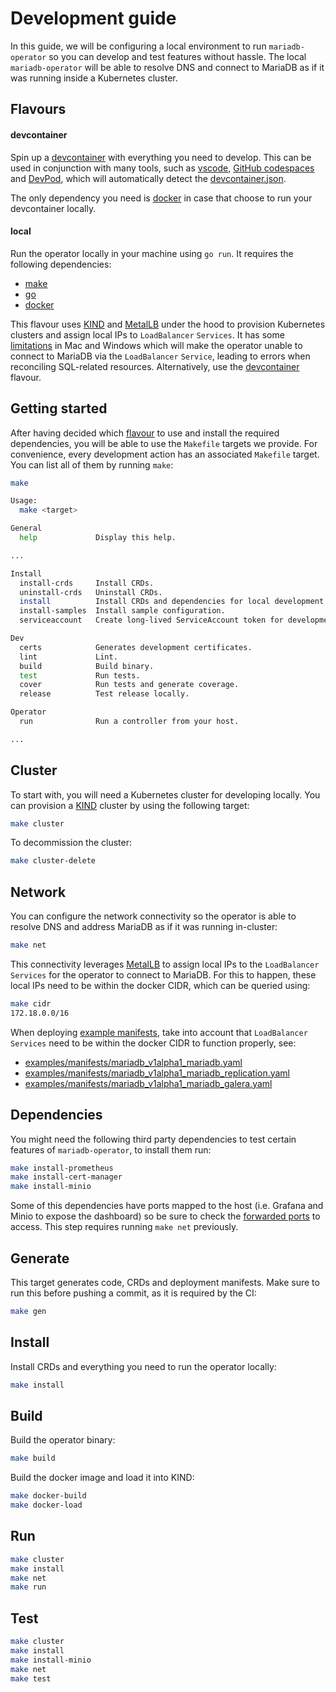 # Development guide

In this guide, we will be configuring a local environment to run `mariadb-operator` so you can develop and test features without hassle. The local `mariadb-operator` will be able to resolve DNS and connect to MariaDB as if it was running inside a Kubernetes cluster.

## Flavours

#### devcontainer

Spin up a [devcontainer](https://containers.dev/implementors/json_reference/) with everything you need to develop. This can be used in conjunction with many tools, such as [vscode](https://code.visualstudio.com/docs/devcontainers/containers), [GitHub codespaces](https://github.com/features/codespaces) and [DevPod](https://devpod.sh/), which will automatically detect the [devcontainer.json](../.devcontainer/devcontainer.json).

The only dependency you need is [docker](https://www.docker.com/) in case that choose to run your devcontainer locally.

#### local

Run the operator locally in your machine using `go run`. It requires the following dependencies:
- [make](https://www.gnu.org/software/make/manual/make.html)
- [go](https://go.dev/doc/install)
- [docker](https://www.docker.com/)

This flavour uses [KIND](https://kind.sigs.k8s.io/) and [MetalLB](https://metallb.universe.tf/) under the hood to provision Kubernetes clusters and assign local IPs to `LoadBalancer` `Services`. It has some [limitations](https://kind.sigs.k8s.io/docs/user/loadbalancer/) in Mac and Windows which will make the operator unable to connect to MariaDB via the `LoadBalancer` `Service`, leading to errors when reconciling SQL-related resources. Alternatively, use the [devcontainer](#devcontainer) flavour.

## Getting started

After having decided which [flavour](#flavours) to use and install the required dependencies, you will be able to use the `Makefile` targets we provide. For convenience, every development action has an associated `Makefile` target. You can list all of them by running `make`:
```bash
make

Usage:
  make <target>

General
  help             Display this help.

...

Install
  install-crds     Install CRDs.
  uninstall-crds   Uninstall CRDs.
  install          Install CRDs and dependencies for local development.
  install-samples  Install sample configuration.
  serviceaccount   Create long-lived ServiceAccount token for development.

Dev
  certs            Generates development certificates.
  lint             Lint.
  build            Build binary.
  test             Run tests.
  cover            Run tests and generate coverage.
  release          Test release locally.

Operator
  run              Run a controller from your host. 

...
```

## Cluster

To start with, you will need a Kubernetes cluster for developing locally. You can provision a [KIND](https://kind.sigs.k8s.io/) cluster by using the following target:
```bash
make cluster
```
To decommission the cluster:
```bash
make cluster-delete
```

## Network

You can configure the network connectivity so the operator is able to resolve DNS and address MariaDB as if it was running in-cluster:
```bash
make net
```

This connectivity leverages [MetalLB](https://metallb.universe.tf/) to assign local IPs to the `LoadBalancer` `Services` for the operator to connect to MariaDB. For this to happen, these local IPs need to be within the docker CIDR, which can be queried using:
```bash
make cidr
172.18.0.0/16
```

When deploying [example manifests](../examples/manifests/), take into account that `LoadBalancer` `Services` need to be within the docker CIDR to function properly, see:
- [examples/manifests/mariadb_v1alpha1_mariadb.yaml](https://github.com/mariadb-operator/mariadb-operator/blob/6f79a8e9e73977c433fb2d5c39a4b7210349b46c/examples/manifests/mariadb_v1alpha1_mariadb.yaml#L95)
- [examples/manifests/mariadb_v1alpha1_mariadb_replication.yaml](https://github.com/mariadb-operator/mariadb-operator/blob/160b7cc937c031f6faf7c1f50fcae78053faf766/examples/manifests/mariadb_v1alpha1_mariadb_replication.yaml#L87)
- [examples/manifests/mariadb_v1alpha1_mariadb_galera.yaml](https://github.com/mariadb-operator/mariadb-operator/blob/6f79a8e9e73977c433fb2d5c39a4b7210349b46c/examples/manifests/mariadb_v1alpha1_mariadb_galera.yaml#L102)


## Dependencies

You might need the following third party dependencies to test certain features of `mariadb-operator`, to install them run:

```bash
make install-prometheus
make install-cert-manager
make install-minio
```

Some of this dependencies have ports mapped to the host (i.e. Grafana and Minio to expose the dashboard) so be sure to check the [forwarded ports](../.devcontainer/devcontainer.json) to access. This step requires running `make net` previously.

## Generate

This target generates code, CRDs and deployment manifests. Make sure to run this before pushing a commit, as it is required by the CI:

```bash
make gen
```

## Install

Install CRDs and everything you need to run the operator locally:

```bash
make install
```

## Build

Build the operator binary:

```bash
make build
```

Build the docker image and load it into KIND:

```bash
make docker-build
make docker-load
```

## Run

```bash
make cluster
make install
make net
make run
```

## Test

```bash
make cluster
make install
make install-minio
make net
make test
```

